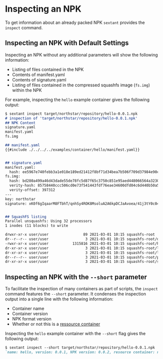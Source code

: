 # Inspecting an NPK

To get information about an already packed NPK `sextant` provides the `inspect` command.

## Inspecting an NPK with Default Settings

Inspecting an NPK without any additional parameters will show the following information:

- Listing of files contained in the NPK
- Contents of manifest.yaml
- Contents of signature.yaml
- Listing of files contained in the compressed squashfs image (`fs.img`) within the NPK

For example, inspecting the `hello` example container gives the following output:

```markdown
$ sextant inspect target/northstar/repository/hello-0.0.1.npk 
# inspection of 'target/northstar/repository/hello-0.0.1.npk'
## NPK Content
signature.yaml
manifest.yaml
fs.img

## manifest.yaml
{{#include ./../../../examples/container/hello/manifest.yaml}}


## signature.yaml
manifest.yaml:
  hash: ee5967e740febb3a1e018e189ed21412f8bf71d34bea7b506f709d37984e90cc
fs.img:
  hash: bd280a499a46d43dade55de78fc5d87f65c3750c851e95aed448066564a3230a
  verity-hash: 85758440ccc506cd0e73f541443fdf76eae34600dfd04c6d440b50a598fec57f
  verity-offset: 397312
---
key: northstar
signature: xK0f6gIqaarM8FTbhT/qnhSy4ROK8MsoluA2A6kpDCJaAvoea/41j3tY0c047OUL5f/wmnvqrHGyVQ5rr5rKDw==


## SquashFS listing
Parallel unsquashfs: Using 32 processors
1 inodes (11 blocks) to write

drwxr-xr-x user/user                89 2021-03-01 10:15 squashfs-root
dr--r--r-- user/user                 3 2021-03-01 10:15 squashfs-root/dev
-rwxr-xr-x user/user           1315816 2021-03-01 10:15 squashfs-root/hello
dr-xr-xr-x user/user                 3 2021-03-01 10:15 squashfs-root/lib
dr-xr-xr-x user/user                 3 2021-03-01 10:15 squashfs-root/lib64
dr--r--r-- user/user                 3 2021-03-01 10:15 squashfs-root/proc
dr-xr-xr-x user/user                 3 2021-03-01 10:15 squashfs-root/system
```

## Inspecting an NPK with the `--short` parameter

To facilitate the inspection of many containers as part of scripts, the `inspect` command features the `--short` parameter.
It condenses the inspection output into a single line with the following information:

- Container name
- Container version
- NPK format version
- Whether or not this is a [ressource container](npk_format_reference.md#ressource-containers)

Inspecting the `hello` example container with the `--short` flag gives the following output:

```markdown
$ sextant inspect --short target/northstar/repository/hello-0.0.1.npk 
`name: hello, version: 0.0.1, NPK version: 0.0.2, resource container: no`
```
